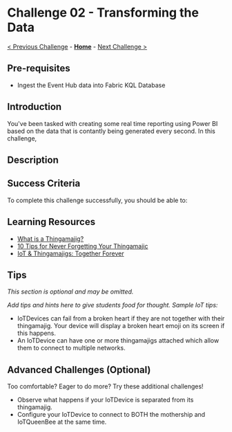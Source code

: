 <!-- REMOVE_ME # Challenge ${suffixNumber} - <Title of Challenge> (remove this from your MD files if you are writing them manually, this is for the automation script) REMOVE_ME -->

<!-- REPLACE_ME (this section will be removed by the automation script) -->
# Challenge 02 - Transforming the Data
<!-- REPLACE_ME (this section will be removed by the automation script) -->

<!-- REMOVE_ME ${navigationLine} (remove this from your MD files if you are writing them manually, this is for the automation script) REMOVE_ME -->

<!-- REPLACE_ME (this section will be removed by the automation script) -->
<!-- If you are using this template manually, ensure the navigation links below are updated to link to the previous and next challenges relative to the current challenge. The "Home" link should always link to the homepage of the hack which is the README.md in the hack's parent directory. -->
[< Previous Challenge](./Challenge-X-1.md) - **[Home](../README.md)** - [Next Challenge >](./Challenge-X+1.md)
<!-- REPLACE_ME (this section will be removed by the automation script) -->


## Pre-requisites

* Ingest the Event Hub data into Fabric KQL Database

## Introduction

You've been tasked with creating some real time reporting using Power BI based on the data that is contantly being generated every second. In this challenge, 

## Description



## Success Criteria

To complete this challenge successfully, you should be able to:


## Learning Resources

- [What is a Thingamajig?](https://www.bing.com/search?q=what+is+a+thingamajig)
- [10 Tips for Never Forgetting Your Thingamajic](https://www.youtube.com/watch?v=dQw4w9WgXcQ)
- [IoT & Thingamajigs: Together Forever](https://www.youtube.com/watch?v=yPYZpwSpKmA)


## Tips

*This section is optional and may be omitted.*

*Add tips and hints here to give students food for thought. Sample IoT tips:*

- IoTDevices can fail from a broken heart if they are not together with their thingamajig. Your device will display a broken heart emoji on its screen if this happens.
- An IoTDevice can have one or more thingamajigs attached which allow them to connect to multiple networks.

## Advanced Challenges (Optional)

Too comfortable?  Eager to do more?  Try these additional challenges!

- Observe what happens if your IoTDevice is separated from its thingamajig.
- Configure your IoTDevice to connect to BOTH the mothership and IoTQueenBee at the same time.
